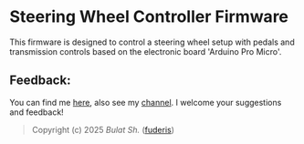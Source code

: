 # Steering Wheel Controller Firmware

This firmware is designed to control a steering wheel setup with pedals and transmission controls based on the electronic board 'Arduino Pro Micro'.



## Feedback:

You can find me [here](https://t.me/fuderis), also see my [channel](https://t.me/fuderis_club).
I welcome your suggestions and feedback!

> Copyright (c) 2025 *Bulat Sh.* ([fuderis](https://t.me/fuderis))
